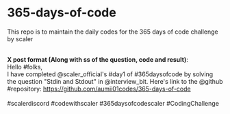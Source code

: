 # 365-days-of-code

This repo is to maintain the daily codes for the 365 days of code challenge by scaler<br><br>

**X post format (Along with ss of the question, code and result)**:<br>
Hello #folks,<br>
I have completed @scaler_official's #day1 of #365daysofcode by solving the question "Stdin and Stdout" in @interview_bit.
Here's link to the @github #repository: https://github.com/aumii01codes/365-days-of-code<br><br>
#scalerdiscord #codewithscaler #365daysofcodescaler #CodingChallenge 
